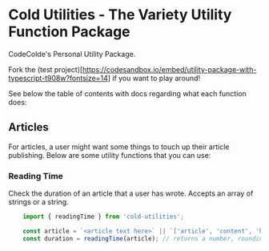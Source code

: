 # Cold Utilities - The Variety Utility Function Package
CodeColde's Personal Utility Package.

Fork the (test project)[https://codesandbox.io/embed/utility-package-with-typescript-t908w?fontsize=14] if you want to play around!

See below the table of contents with docs regarding what each function does:

## Articles
For articles, a user might want some things to touch up their article publishing. Below are some utility functions that you can use:

### Reading Time
Check the duration of an article that a user has wrote. Accepts an array of strings or a string.

```javascript
    import { readingTime } from 'cold-utilities';

    const article = `<article text here>` || `['article', 'content', 'here']`;
    const duration = readingTime(article); // returns a number, rounding down. If an article takes 2.9 minutes to read, it returns 2.
```